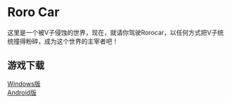 # Roro Car
这里是一个被V子侵蚀的世界，现在，就请你驾驶Rorocar，以任何方式把V子统统撞得粉碎，成为这个世界的主宰者吧！
## 游戏下载
[Windows版](rorocar.zip)\
[Android版](rorocar.apk)

